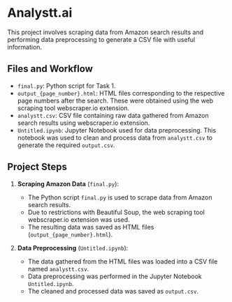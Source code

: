 # Analystt.ai

This project involves scraping data from Amazon search results and performing data preprocessing to generate a CSV file with useful information.

## Files and Workflow

- `final.py`: Python script for Task 1.
- `output_{page_number}.html`: HTML files corresponding to the respective page numbers after the search. These were obtained using the web scraping tool webscraper.io extension.
- `analystt.csv`: CSV file containing raw data gathered from Amazon search results using webscraper.io extension.
- `Untitled.ipynb`: Jupyter Notebook used for data preprocessing. This notebook was used to clean and process data from `analystt.csv` to generate the required `output.csv`.

## Project Steps

1. **Scraping Amazon Data** (`final.py`):
   - The Python script `final.py` is used to scrape data from Amazon search results.
   - Due to restrictions with Beautiful Soup, the web scraping tool webscraper.io extension was used.
   - The resulting data was saved as HTML files (`output_{page_number}.html`).

2. **Data Preprocessing** (`Untitled.ipynb`):
   - The data gathered from the HTML files was loaded into a CSV file named `analystt.csv`.
   - Data preprocessing was performed in the Jupyter Notebook `Untitled.ipynb`.
   - The cleaned and processed data was saved as `output.csv`.

